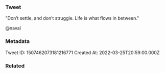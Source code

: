 ### Tweet
"Don’t settle, and don’t struggle. Life is what flows in between."

@naval

### Metadata
Tweet ID: 1507462073181216771
Created At: 2022-03-25T20:59:00.000Z

### Related

